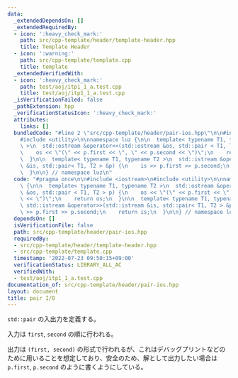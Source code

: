 ```yaml
---
data:
  _extendedDependsOn: []
  _extendedRequiredBy:
  - icon: ':heavy_check_mark:'
    path: src/cpp-template/header/template-header.hpp
    title: Template Header
  - icon: ':warning:'
    path: src/cpp-template/template.cpp
    title: template
  _extendedVerifiedWith:
  - icon: ':heavy_check_mark:'
    path: test/aoj/itp1_1_a.test.cpp
    title: test/aoj/itp1_1_a.test.cpp
  _isVerificationFailed: false
  _pathExtension: hpp
  _verificationStatusIcon: ':heavy_check_mark:'
  attributes:
    links: []
  bundledCode: "#line 2 \"src/cpp-template/header/pair-ios.hpp\"\n\n#include <iostream>\n\
    #include <utility>\n\nnamespace luz {\n\n  template< typename T1, typename T2\
    \ >\n  std::ostream &operator<<(std::ostream &os, std::pair < T1, T2 > p) {\n\
    \    os << \"(\" << p.first << \", \" << p.second << \")\";\n    return os;\n\
    \  }\n\n  template< typename T1, typename T2 >\n  std::istream &operator>>(std::istream\
    \ &is, std::pair< T1, T2 > &p) {\n    is >> p.first >> p.second;\n    return is;\n\
    \  }\n\n} // namespace luz\n"
  code: "#pragma once\n\n#include <iostream>\n#include <utility>\n\nnamespace luz\
    \ {\n\n  template< typename T1, typename T2 >\n  std::ostream &operator<<(std::ostream\
    \ &os, std::pair < T1, T2 > p) {\n    os << \"(\" << p.first << \", \" << p.second\
    \ << \")\";\n    return os;\n  }\n\n  template< typename T1, typename T2 >\n \
    \ std::istream &operator>>(std::istream &is, std::pair< T1, T2 > &p) {\n    is\
    \ >> p.first >> p.second;\n    return is;\n  }\n\n} // namespace luz\n"
  dependsOn: []
  isVerificationFile: false
  path: src/cpp-template/header/pair-ios.hpp
  requiredBy:
  - src/cpp-template/header/template-header.hpp
  - src/cpp-template/template.cpp
  timestamp: '2022-07-23 09:50:15+09:00'
  verificationStatus: LIBRARY_ALL_AC
  verifiedWith:
  - test/aoj/itp1_1_a.test.cpp
documentation_of: src/cpp-template/header/pair-ios.hpp
layout: document
title: pair I/O
---
```


`std::pair` の入出力を定義する。

入力は `first`, `second` の順に行われる。

出力は `(first, second)` の形式で行われるが、これはデバッグプリントなどのために用いることを想定しており、安全のため、解として出力したい場合は `p.first`, `p.second` のように書くようにしている。

